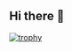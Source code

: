 ## Hi there 👋

[![trophy](https://github-profile-trophy.vercel.app/?username=menotti&theme=oldie&rank=SSS,SS,S,AAA,AA,A,B)](https://github.com/menotti)

<!--
**menotti/menotti** is a ✨ _special_ ✨ repository because its `README.md` (this file) appears on your GitHub profile.

Here are some ideas to get you started:

- 🔭 I’m currently working on ...
- 🌱 I’m currently learning ...
- 👯 I’m looking to collaborate on ...
- 🤔 I’m looking for help with ...
- 💬 Ask me about ...
- 📫 How to reach me: ...
- 😄 Pronouns: ...
- ⚡ Fun fact: ...
-->
